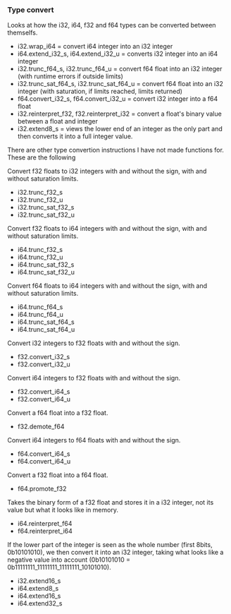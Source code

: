 ### Type convert

Looks at how the i32, i64, f32 and f64 types can be converted between themselfs.

- i32.wrap_i64 = convert i64 integer into an i32 integer
- i64.extend_i32_s, i64.extend_i32_u = converts i32 integer into an i64 integer
- i32.trunc_f64_s, i32.trunc_f64_u = convert f64 float into an i32 integer (with runtime errors if outside limits)
- i32.trunc_sat_f64_s, i32.trunc_sat_f64_u = convert f64 float into an i32 integer (with saturation, if limits reached, limits returned)
- f64.convert_i32_s, f64.convert_i32_u = convert i32 integer into a f64 float
- i32.reinterpret_f32, f32.reinterpret_i32 = convert a float's binary value between a float and integer
- i32.extend8_s = views the lower end of an integer as the only part and then converts it into a full integer value.

There are other type convertion instructions I have not made functions for. These are the following

Convert f32 floats to i32 integers with and without the sign, with and without saturation limits.
- i32.trunc_f32_s
- i32.trunc_f32_u
- i32.trunc_sat_f32_s
- i32.trunc_sat_f32_u

Convert f32 floats to i64 integers with and without the sign, with and without saturation limits.
- i64.trunc_f32_s
- i64.trunc_f32_u
- i64.trunc_sat_f32_s
- i64.trunc_sat_f32_u

Convert f64 floats to i64 integers with and without the sign, with and without saturation limits.
- i64.trunc_f64_s
- i64.trunc_f64_u
- i64.trunc_sat_f64_s
- i64.trunc_sat_f64_u

Convert i32 integers to f32 floats with and without the sign.
- f32.convert_i32_s
- f32.convert_i32_u

Convert i64 integers to f32 floats with and without the sign.
- f32.convert_i64_s
- f32.convert_i64_u

Convert a f64 float into a f32 float.
- f32.demote_f64

Convert i64 integers to f64 floats with and without the sign.
- f64.convert_i64_s
- f64.convert_i64_u

Convert a f32 float into a f64 float.
- f64.promote_f32

Takes the binary form of a f32 float and stores it in a i32 integer, not its value but what it looks like in memory.
-  i64.reinterpret_f64
-  f64.reinterpret_i64

If the lower part of the integer is seen as the whole number (first 8bits, 0b10101010), we then convert it into
an i32 integer, taking what looks like a negative value into account (0b10101010 = 0b11111111_11111111_11111111_10101010).
- i32.extend16_s
- i64.extend8_s
- i64.extend16_s
- i64.extend32_s
